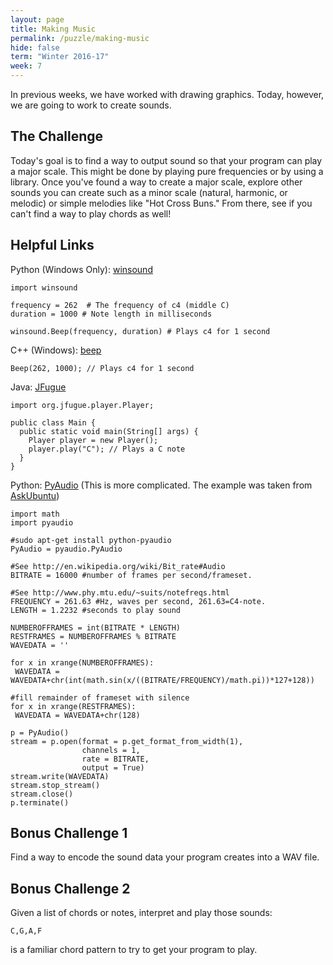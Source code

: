 ```yaml
---
layout: page
title: Making Music
permalink: /puzzle/making-music
hide: false
term: "Winter 2016-17"
week: 7
---
```


In previous weeks, we have worked with drawing graphics. Today, however, we are going to work to create sounds.

## The Challenge
Today's goal is to find a way to output sound so that your program can play a major scale. This might be done by playing pure frequencies or by using a library. Once you've found a way to create a major scale, explore other sounds you can create such as a minor scale (natural, harmonic, or melodic) or simple melodies like "Hot Cross Buns." From there, see if you can't find a way to play chords as well!

## Helpful Links
Python (Windows Only): [winsound](https://docs.python.org/3.6/library/winsound.html)

```
import winsound

frequency = 262	 # The frequency of c4 (middle C)
duration = 1000 # Note length in milliseconds

winsound.Beep(frequency, duration) # Plays c4 for 1 second
```

C++ (Windows): [beep](https://msdn.microsoft.com/en-us/library/windows/desktop/ms679277.aspx)

```
Beep(262, 1000); // Plays c4 for 1 second
```

Java: [JFugue](http://www.jfugue.org/index.html)

```
import org.jfugue.player.Player;

public class Main {
  public static void main(String[] args) {
    Player player = new Player();
    player.play("C"); // Plays a C note
  }
}
```

Python: [PyAudio](https://people.csail.mit.edu/hubert/pyaudio/)
(This is more complicated. The example was taken from [AskUbuntu](http://askubuntu.com/questions/202355/how-to-play-a-fixed-frequency-sound-using-python))

```
import math
import pyaudio

#sudo apt-get install python-pyaudio
PyAudio = pyaudio.PyAudio

#See http://en.wikipedia.org/wiki/Bit_rate#Audio
BITRATE = 16000 #number of frames per second/frameset.      

#See http://www.phy.mtu.edu/~suits/notefreqs.html
FREQUENCY = 261.63 #Hz, waves per second, 261.63=C4-note.
LENGTH = 1.2232 #seconds to play sound

NUMBEROFFRAMES = int(BITRATE * LENGTH)
RESTFRAMES = NUMBEROFFRAMES % BITRATE
WAVEDATA = ''    

for x in xrange(NUMBEROFFRAMES):
 WAVEDATA = WAVEDATA+chr(int(math.sin(x/((BITRATE/FREQUENCY)/math.pi))*127+128))    

#fill remainder of frameset with silence
for x in xrange(RESTFRAMES):
 WAVEDATA = WAVEDATA+chr(128)

p = PyAudio()
stream = p.open(format = p.get_format_from_width(1),
                channels = 1,
                rate = BITRATE,
                output = True)
stream.write(WAVEDATA)
stream.stop_stream()
stream.close()
p.terminate()
```


## Bonus Challenge 1
Find a way to encode the sound data your program creates into a WAV file.

## Bonus Challenge 2
Given a list of chords or notes, interpret and play those sounds:

```
C,G,A,F
```

is a familiar chord pattern to try to get your program to play.
